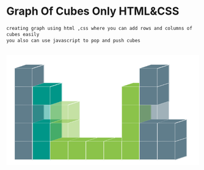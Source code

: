 # Graph Of Cubes Only  HTML&amp;CSS 
    creating graph using html ,css where you can add rows and columns of cubes easily
    you also can use javascript to pop and push cubes 
<br>
<img src="image.png">
